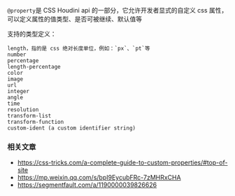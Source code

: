 `@property`是 CSS Houdini api 的一部分，它允许开发者显式的自定义 css 属性，可以定义属性的值类型、是否可被继续、默认值等

支持的类型定义：

```
length，指的是 css 绝对长度单位，例如：`px`、`pt`等
number
percentage
length-percentage
color
image
url
integer
angle
time
resolution
transform-list
transform-function
custom-ident (a custom identifier string)
```

### 相关文章

* https://css-tricks.com/a-complete-guide-to-custom-properties/#top-of-site
* https://mp.weixin.qq.com/s/bpI9EycubFRc-7zMHRxCHA
* https://segmentfault.com/a/1190000039826626

